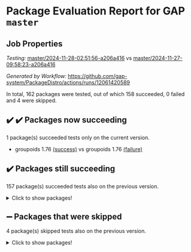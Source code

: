 # Package Evaluation Report for GAP `master`

## Job Properties

*Testing:* [master/2024-11-28-02:51:56-a206a416](https://github.com/gap-system/PackageDistro/blob/data/reports/master/2024-11-28-02:51:56-a206a416) vs [master/2024-11-27-09:58:23-a206a416](https://github.com/gap-system/PackageDistro/blob/data/reports/master/2024-11-27-09:58:23-a206a416)

*Generated by Workflow:* https://github.com/gap-system/PackageDistro/actions/runs/12061420589

In total, 162 packages were tested, out of which 158 succeeded, 0 failed and 4 were skipped.

## :heavy_check_mark: :heavy_check_mark: Packages now succeeding

1 package(s) succeeded tests only on the current version.
- groupoids 1.76 [(success)](https://github.com/gap-system/PackageDistro/actions/runs/12061420589/job/33633775966) vs groupoids 1.76 [(failure)](https://github.com/gap-system/PackageDistro/actions/runs/12047460734/job/33590404444)

## :heavy_check_mark: Packages still succeeding

157 package(s) succeeded tests also on the previous version.
<details><summary>Click to show packages!</summary>

- 4ti2interface 2024.11-01 [(success)](https://github.com/gap-system/PackageDistro/actions/runs/12061420589/job/33633759945)
- ace 5.6.2 [(success)](https://github.com/gap-system/PackageDistro/actions/runs/12061420589/job/33633763180)
- aclib 1.3.2 [(success)](https://github.com/gap-system/PackageDistro/actions/runs/12061420589/job/33633763731)
- agt 0.3.1 [(success)](https://github.com/gap-system/PackageDistro/actions/runs/12061420589/job/33633764201)
- alnuth 3.2.1 [(success)](https://github.com/gap-system/PackageDistro/actions/runs/12061420589/job/33633764510)
- anupq 3.3.1 [(success)](https://github.com/gap-system/PackageDistro/actions/runs/12061420589/job/33633765418)
- atlasrep 2.1.9 [(success)](https://github.com/gap-system/PackageDistro/actions/runs/12061420589/job/33633765592)
- autodoc 2023.06.19 [(success)](https://github.com/gap-system/PackageDistro/actions/runs/12061420589/job/33633765800)
- automata 1.16 [(success)](https://github.com/gap-system/PackageDistro/actions/runs/12061420589/job/33633765970)
- automgrp 1.3.2 [(success)](https://github.com/gap-system/PackageDistro/actions/runs/12061420589/job/33633766153)
- autpgrp 1.11 [(success)](https://github.com/gap-system/PackageDistro/actions/runs/12061420589/job/33633766336)
- cap 2024.11-02 [(success)](https://github.com/gap-system/PackageDistro/actions/runs/12061420589/job/33633766560)
- caratinterface 2.3.7 [(success)](https://github.com/gap-system/PackageDistro/actions/runs/12061420589/job/33633766799)
- cddinterface 2024.09.02 [(success)](https://github.com/gap-system/PackageDistro/actions/runs/12061420589/job/33633767002)
- circle 1.6.6 [(success)](https://github.com/gap-system/PackageDistro/actions/runs/12061420589/job/33633767338)
- classicpres 1.22 [(success)](https://github.com/gap-system/PackageDistro/actions/runs/12061420589/job/33633767623)
- cohomolo 1.6.11 [(success)](https://github.com/gap-system/PackageDistro/actions/runs/12061420589/job/33633767817)
- congruence 1.2.7 [(success)](https://github.com/gap-system/PackageDistro/actions/runs/12061420589/job/33633768023)
- corefreesub 0.6 [(success)](https://github.com/gap-system/PackageDistro/actions/runs/12061420589/job/33633768270)
- corelg 1.57 [(success)](https://github.com/gap-system/PackageDistro/actions/runs/12061420589/job/33633768502)
- crime 1.6 [(success)](https://github.com/gap-system/PackageDistro/actions/runs/12061420589/job/33633768670)
- crisp 1.4.6 [(success)](https://github.com/gap-system/PackageDistro/actions/runs/12061420589/job/33633768846)
- crypting 0.10.5 [(success)](https://github.com/gap-system/PackageDistro/actions/runs/12061420589/job/33633769129)
- cryst 4.1.27 [(success)](https://github.com/gap-system/PackageDistro/actions/runs/12061420589/job/33633769347)
- crystcat 1.1.10 [(success)](https://github.com/gap-system/PackageDistro/actions/runs/12061420589/job/33633769528)
- ctbllib 1.3.9 [(success)](https://github.com/gap-system/PackageDistro/actions/runs/12061420589/job/33633769751)
- cubefree 1.20 [(success)](https://github.com/gap-system/PackageDistro/actions/runs/12061420589/job/33633769969)
- curlinterface 2.4.0 [(success)](https://github.com/gap-system/PackageDistro/actions/runs/12061420589/job/33633770155)
- cvec 2.8.2 [(success)](https://github.com/gap-system/PackageDistro/actions/runs/12061420589/job/33633770322)
- datastructures 0.3.1 [(success)](https://github.com/gap-system/PackageDistro/actions/runs/12061420589/job/33633770469)
- deepthought 1.0.7 [(success)](https://github.com/gap-system/PackageDistro/actions/runs/12061420589/job/33633770623)
- design 1.8.2 [(success)](https://github.com/gap-system/PackageDistro/actions/runs/12061420589/job/33633770808)
- difsets 2.3.1 [(success)](https://github.com/gap-system/PackageDistro/actions/runs/12061420589/job/33633770981)
- digraphs 1.9.0 [(success)](https://github.com/gap-system/PackageDistro/actions/runs/12061420589/job/33633771146)
- edim 1.3.8 [(success)](https://github.com/gap-system/PackageDistro/actions/runs/12061420589/job/33633771423)
- example 4.4.0 [(success)](https://github.com/gap-system/PackageDistro/actions/runs/12061420589/job/33633771601)
- examplesforhomalg 2023.10-01 [(success)](https://github.com/gap-system/PackageDistro/actions/runs/12061420589/job/33633771770)
- factint 1.6.3 [(success)](https://github.com/gap-system/PackageDistro/actions/runs/12061420589/job/33633771933)
- ferret 1.0.14 [(success)](https://github.com/gap-system/PackageDistro/actions/runs/12061420589/job/33633772099)
- fga 1.5.0 [(success)](https://github.com/gap-system/PackageDistro/actions/runs/12061420589/job/33633772264)
- fining 1.5.6 [(success)](https://github.com/gap-system/PackageDistro/actions/runs/12061420589/job/33633772435)
- float 1.0.5 [(success)](https://github.com/gap-system/PackageDistro/actions/runs/12061420589/job/33633772641)
- format 1.4.4 [(success)](https://github.com/gap-system/PackageDistro/actions/runs/12061420589/job/33633772857)
- forms 1.2.12 [(success)](https://github.com/gap-system/PackageDistro/actions/runs/12061420589/job/33633773052)
- fplsa 1.2.6 [(success)](https://github.com/gap-system/PackageDistro/actions/runs/12061420589/job/33633773228)
- fr 2.4.13 [(success)](https://github.com/gap-system/PackageDistro/actions/runs/12061420589/job/33633773409)
- francy 2.0.3 [(success)](https://github.com/gap-system/PackageDistro/actions/runs/12061420589/job/33633773605)
- fwtree 1.3 [(success)](https://github.com/gap-system/PackageDistro/actions/runs/12061420589/job/33633773825)
- gapdoc 1.6.7 [(success)](https://github.com/gap-system/PackageDistro/actions/runs/12061420589/job/33633774208)
- gauss 2023.08-01 [(success)](https://github.com/gap-system/PackageDistro/actions/runs/12061420589/job/33633774503)
- gaussforhomalg 2024.08-01 [(success)](https://github.com/gap-system/PackageDistro/actions/runs/12061420589/job/33633774676)
- gbnp 1.1.0 [(success)](https://github.com/gap-system/PackageDistro/actions/runs/12061420589/job/33633774853)
- generalizedmorphismsforcap 2024.09-03 [(success)](https://github.com/gap-system/PackageDistro/actions/runs/12061420589/job/33633775054)
- genss 1.6.9 [(success)](https://github.com/gap-system/PackageDistro/actions/runs/12061420589/job/33633775259)
- gradedmodules 2024.01-01 [(success)](https://github.com/gap-system/PackageDistro/actions/runs/12061420589/job/33633775429)
- gradedringforhomalg 2024.07-01 [(success)](https://github.com/gap-system/PackageDistro/actions/runs/12061420589/job/33633775599)
- grape 4.9.2 [(success)](https://github.com/gap-system/PackageDistro/actions/runs/12061420589/job/33633775792)
- grpconst 2.6.5 [(success)](https://github.com/gap-system/PackageDistro/actions/runs/12061420589/job/33633776176)
- guarana 0.96.3 [(success)](https://github.com/gap-system/PackageDistro/actions/runs/12061420589/job/33633776395)
- guava 3.19 [(success)](https://github.com/gap-system/PackageDistro/actions/runs/12061420589/job/33633776598)
- hap 1.66 [(success)](https://github.com/gap-system/PackageDistro/actions/runs/12061420589/job/33633776770)
- hapcryst 0.1.15 [(success)](https://github.com/gap-system/PackageDistro/actions/runs/12061420589/job/33633776948)
- hecke 1.5.4 [(success)](https://github.com/gap-system/PackageDistro/actions/runs/12061420589/job/33633777109)
- help 4.0 [(success)](https://github.com/gap-system/PackageDistro/actions/runs/12061420589/job/33633777307)
- homalg 2024.01-01 [(success)](https://github.com/gap-system/PackageDistro/actions/runs/12061420589/job/33633777491)
- homalgtocas 2023.11-01 [(success)](https://github.com/gap-system/PackageDistro/actions/runs/12061420589/job/33633777656)
- idrel 2.48 [(success)](https://github.com/gap-system/PackageDistro/actions/runs/12061420589/job/33633777821)
- images 1.3.3 [(success)](https://github.com/gap-system/PackageDistro/actions/runs/12061420589/job/33633778013)
- intpic 0.4.0 [(success)](https://github.com/gap-system/PackageDistro/actions/runs/12061420589/job/33633778188)
- io 4.9.1 [(success)](https://github.com/gap-system/PackageDistro/actions/runs/12061420589/job/33633778377)
- io_forhomalg 2023.02-04 [(success)](https://github.com/gap-system/PackageDistro/actions/runs/12061420589/job/33633778541)
- irredsol 1.4.4 [(success)](https://github.com/gap-system/PackageDistro/actions/runs/12061420589/job/33633778680)
- json 2.2.2 [(success)](https://github.com/gap-system/PackageDistro/actions/runs/12061420589/job/33633778831)
- jupyterkernel 1.5.1 [(success)](https://github.com/gap-system/PackageDistro/actions/runs/12061420589/job/33633778981)
- jupyterviz 1.5.6 [(success)](https://github.com/gap-system/PackageDistro/actions/runs/12061420589/job/33633779170)
- kan 1.37 [(success)](https://github.com/gap-system/PackageDistro/actions/runs/12061420589/job/33633779343)
- kbmag 1.5.11 [(success)](https://github.com/gap-system/PackageDistro/actions/runs/12061420589/job/33633779525)
- laguna 3.9.7 [(success)](https://github.com/gap-system/PackageDistro/actions/runs/12061420589/job/33633779694)
- liealgdb 2.2.1 [(success)](https://github.com/gap-system/PackageDistro/actions/runs/12061420589/job/33633779879)
- liepring 2.9.1 [(success)](https://github.com/gap-system/PackageDistro/actions/runs/12061420589/job/33633780066)
- liering 2.4.2 [(success)](https://github.com/gap-system/PackageDistro/actions/runs/12061420589/job/33633780220)
- linearalgebraforcap 2024.10-01 [(success)](https://github.com/gap-system/PackageDistro/actions/runs/12061420589/job/33633780398)
- lins 0.9 [(success)](https://github.com/gap-system/PackageDistro/actions/runs/12061420589/job/33633780563)
- localizeringforhomalg 2023.10-01 [(success)](https://github.com/gap-system/PackageDistro/actions/runs/12061420589/job/33633780735)
- loops 3.4.4 [(success)](https://github.com/gap-system/PackageDistro/actions/runs/12061420589/job/33633780891)
- lpres 1.1.1 [(success)](https://github.com/gap-system/PackageDistro/actions/runs/12061420589/job/33633781155)
- majoranaalgebras 1.5.2 [(success)](https://github.com/gap-system/PackageDistro/actions/runs/12061420589/job/33633781373)
- mapclass 1.4.6 [(success)](https://github.com/gap-system/PackageDistro/actions/runs/12061420589/job/33633781565)
- matgrp 0.71 [(success)](https://github.com/gap-system/PackageDistro/actions/runs/12061420589/job/33633781717)
- matricesforhomalg 2024.11-02 [(success)](https://github.com/gap-system/PackageDistro/actions/runs/12061420589/job/33633781867)
- modisom 3.0.0 [(success)](https://github.com/gap-system/PackageDistro/actions/runs/12061420589/job/33633782028)
- modulepresentationsforcap 2024.09-02 [(success)](https://github.com/gap-system/PackageDistro/actions/runs/12061420589/job/33633782246)
- modules 2024.01-01 [(success)](https://github.com/gap-system/PackageDistro/actions/runs/12061420589/job/33633782438)
- monoidalcategories 2024.09-05 [(success)](https://github.com/gap-system/PackageDistro/actions/runs/12061420589/job/33633782606)
- nconvex 2022.09-01 [(success)](https://github.com/gap-system/PackageDistro/actions/runs/12061420589/job/33633782765)
- nilmat 1.4.2 [(success)](https://github.com/gap-system/PackageDistro/actions/runs/12061420589/job/33633782921)
- nock 1.5 [(success)](https://github.com/gap-system/PackageDistro/actions/runs/12061420589/job/33633783121)
- normalizinterface 1.3.7 [(success)](https://github.com/gap-system/PackageDistro/actions/runs/12061420589/job/33633783327)
- nq 2.5.11 [(success)](https://github.com/gap-system/PackageDistro/actions/runs/12061420589/job/33633783550)
- numericalsgps 1.4.0 [(success)](https://github.com/gap-system/PackageDistro/actions/runs/12061420589/job/33633783731)
- openmath 11.5.3 [(success)](https://github.com/gap-system/PackageDistro/actions/runs/12061420589/job/33633783907)
- orb 4.9.1 [(success)](https://github.com/gap-system/PackageDistro/actions/runs/12061420589/job/33633784081)
- packagemanager 1.6 [(success)](https://github.com/gap-system/PackageDistro/actions/runs/12061420589/job/33633784250)
- patternclass 2.4.5 [(success)](https://github.com/gap-system/PackageDistro/actions/runs/12061420589/job/33633784456)
- permut 2.0.5 [(success)](https://github.com/gap-system/PackageDistro/actions/runs/12061420589/job/33633784632)
- polenta 1.3.10 [(success)](https://github.com/gap-system/PackageDistro/actions/runs/12061420589/job/33633784864)
- polymaking 0.8.7 [(success)](https://github.com/gap-system/PackageDistro/actions/runs/12061420589/job/33633785035)
- primgrp 3.4.4 [(success)](https://github.com/gap-system/PackageDistro/actions/runs/12061420589/job/33633785207)
- profiling 2.6.0 [(success)](https://github.com/gap-system/PackageDistro/actions/runs/12061420589/job/33633785365)
- qdistrnd 0.9.4 [(success)](https://github.com/gap-system/PackageDistro/actions/runs/12061420589/job/33633785523)
- qpa 1.35 [(success)](https://github.com/gap-system/PackageDistro/actions/runs/12061420589/job/33633785707)
- quagroup 1.8.4 [(success)](https://github.com/gap-system/PackageDistro/actions/runs/12061420589/job/33633785874)
- radiroot 2.9 [(success)](https://github.com/gap-system/PackageDistro/actions/runs/12061420589/job/33633786026)
- rcwa 4.7.1 [(success)](https://github.com/gap-system/PackageDistro/actions/runs/12061420589/job/33633786200)
- rds 1.8 [(success)](https://github.com/gap-system/PackageDistro/actions/runs/12061420589/job/33633786381)
- recog 1.4.3 [(success)](https://github.com/gap-system/PackageDistro/actions/runs/12061420589/job/33633786540)
- repndecomp 1.3.0 [(success)](https://github.com/gap-system/PackageDistro/actions/runs/12061420589/job/33633786705)
- repsn 3.1.2 [(success)](https://github.com/gap-system/PackageDistro/actions/runs/12061420589/job/33633786851)
- resclasses 4.7.3 [(success)](https://github.com/gap-system/PackageDistro/actions/runs/12061420589/job/33633787028)
- ringsforhomalg 2024.11-02 [(success)](https://github.com/gap-system/PackageDistro/actions/runs/12061420589/job/33633787195)
- sco 2023.08-01 [(success)](https://github.com/gap-system/PackageDistro/actions/runs/12061420589/job/33633787336)
- scscp 2.4.3 [(success)](https://github.com/gap-system/PackageDistro/actions/runs/12061420589/job/33633787466)
- semigroups 5.4.0 [(success)](https://github.com/gap-system/PackageDistro/actions/runs/12061420589/job/33633787634)
- sglppow 2.4 [(success)](https://github.com/gap-system/PackageDistro/actions/runs/12061420589/job/33633787784)
- sgpviz 0.999.6 [(success)](https://github.com/gap-system/PackageDistro/actions/runs/12061420589/job/33633787989)
- simpcomp 2.1.14 [(success)](https://github.com/gap-system/PackageDistro/actions/runs/12061420589/job/33633788171)
- singular 2024.06.03 [(success)](https://github.com/gap-system/PackageDistro/actions/runs/12061420589/job/33633788341)
- sl2reps 1.1 [(success)](https://github.com/gap-system/PackageDistro/actions/runs/12061420589/job/33633788498)
- sla 1.6.2 [(success)](https://github.com/gap-system/PackageDistro/actions/runs/12061420589/job/33633788709)
- smallantimagmas 0.2.12 [(success)](https://github.com/gap-system/PackageDistro/actions/runs/12061420589/job/33633788881)
- smallgrp 1.5.4 [(success)](https://github.com/gap-system/PackageDistro/actions/runs/12061420589/job/33633789039)
- smallsemi 0.7.1 [(success)](https://github.com/gap-system/PackageDistro/actions/runs/12061420589/job/33633789169)
- sonata 2.9.6 [(success)](https://github.com/gap-system/PackageDistro/actions/runs/12061420589/job/33633789315)
- sophus 1.27 [(success)](https://github.com/gap-system/PackageDistro/actions/runs/12061420589/job/33633789495)
- sotgrps 1.3 [(success)](https://github.com/gap-system/PackageDistro/actions/runs/12061420589/job/33633789635)
- spinsym 1.5.2 [(success)](https://github.com/gap-system/PackageDistro/actions/runs/12061420589/job/33633789857)
- standardff 1.0 [(success)](https://github.com/gap-system/PackageDistro/actions/runs/12061420589/job/33633790031)
- symbcompcc 1.3.2 [(success)](https://github.com/gap-system/PackageDistro/actions/runs/12061420589/job/33633790455)
- thelma 1.3 [(success)](https://github.com/gap-system/PackageDistro/actions/runs/12061420589/job/33633790600)
- tomlib 1.2.11 [(success)](https://github.com/gap-system/PackageDistro/actions/runs/12061420589/job/33633790741)
- toolsforhomalg 2024.09-01 [(success)](https://github.com/gap-system/PackageDistro/actions/runs/12061420589/job/33633790891)
- toric 1.9.6 [(success)](https://github.com/gap-system/PackageDistro/actions/runs/12061420589/job/33633791064)
- toricvarieties 2022.07.13 [(success)](https://github.com/gap-system/PackageDistro/actions/runs/12061420589/job/33633791252)
- transgrp 3.6.5 [(success)](https://github.com/gap-system/PackageDistro/actions/runs/12061420589/job/33633791430)
- typeset 1.2.2 [(success)](https://github.com/gap-system/PackageDistro/actions/runs/12061420589/job/33633791593)
- ugaly 4.1.3 [(success)](https://github.com/gap-system/PackageDistro/actions/runs/12061420589/job/33633791790)
- unipot 1.6 [(success)](https://github.com/gap-system/PackageDistro/actions/runs/12061420589/job/33633791940)
- unitlib 4.2.0 [(success)](https://github.com/gap-system/PackageDistro/actions/runs/12061420589/job/33633792101)
- utils 0.85 [(success)](https://github.com/gap-system/PackageDistro/actions/runs/12061420589/job/33633792274)
- uuid 0.7 [(success)](https://github.com/gap-system/PackageDistro/actions/runs/12061420589/job/33633792469)
- walrus 0.9991 [(success)](https://github.com/gap-system/PackageDistro/actions/runs/12061420589/job/33633792642)
- wedderga 4.10.5 [(success)](https://github.com/gap-system/PackageDistro/actions/runs/12061420589/job/33633792792)
- wpe 0.8 [(success)](https://github.com/gap-system/PackageDistro/actions/runs/12061420589/job/33633792969)
- xmod 2.92 [(success)](https://github.com/gap-system/PackageDistro/actions/runs/12061420589/job/33633793133)
- xmodalg 1.23 [(success)](https://github.com/gap-system/PackageDistro/actions/runs/12061420589/job/33633793281)
- yangbaxter 0.10.6 [(success)](https://github.com/gap-system/PackageDistro/actions/runs/12061420589/job/33633793430)
- zeromqinterface 0.16 [(success)](https://github.com/gap-system/PackageDistro/actions/runs/12061420589/job/33633793570)
</details>

## :heavy_minus_sign: Packages that were skipped

4 package(s) skipped tests also on the previous version.
<details><summary>Click to show packages!</summary>

- browse 1.8.21 [(skipped)](https://github.com/gap-system/PackageDistro/actions/runs/12061420589/job/33633423529)
- itc 1.5.1 [(skipped)](https://github.com/gap-system/PackageDistro/actions/runs/12061420589/job/33633423529)
- polycyclic 2.16 [(skipped)](https://github.com/gap-system/PackageDistro/actions/runs/12061420589/job/33633423529)
- xgap 4.32 [(skipped)](https://github.com/gap-system/PackageDistro/actions/runs/12061420589/job/33633423529)
</details>


